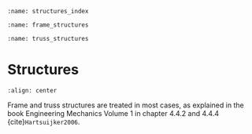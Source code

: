 ```{index} Structures
:name: structures_index
```
```{index} Frame structures
:name: frame_structures
```
```{index} Truss structures
:name: truss_structures
```
# Structures
```{figure} ./structures_data/frametruss.svg
:align: center
```
Frame and truss structures are treated in most cases, as explained in the book Engineering Mechanics Volume 1 in chapter 4.4.2 and 4.4.4 {cite}`Hartsuijker2006`.